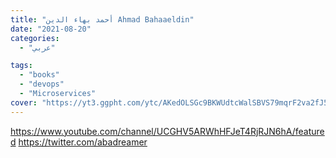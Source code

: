 ```yaml
---
title: "أحمد بهاء الدين Ahmad Bahaaeldin"
date: "2021-08-20"
categories:
  - "عربي"

tags:
  - "books"
  - "devops"
  - "Microservices"
cover: "https://yt3.ggpht.com/ytc/AKedOLSGc9BKWUdtcWalSBVS79mqrF2va2fJ5VI9yuXSuQ=s176-c-k-c0x00ffffff-no-rj"
---
```


https://www.youtube.com/channel/UCGHV5ARWhHFJeT4RjRJN6hA/featured
https://twitter.com/abadreamer

